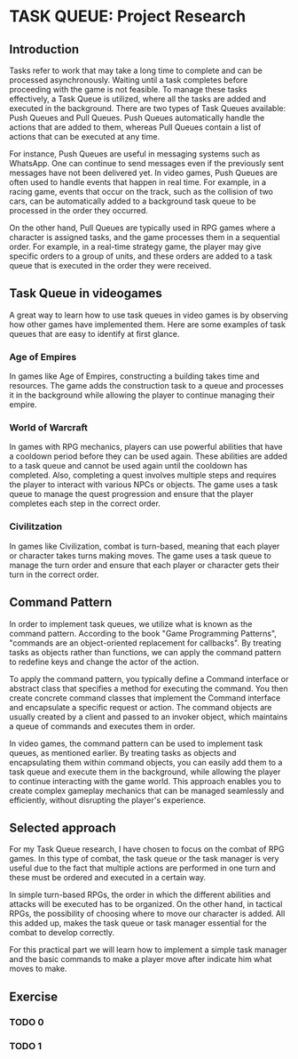 # TASK QUEUE: Project Research

## Introduction
Tasks refer to work that may take a long time to complete and can be processed asynchronously. Waiting until a task completes before proceeding with the game is not feasible. To manage these tasks effectively, a Task Queue is utilized, where all the tasks are added and executed in the background. There are two types of Task Queues available: Push Queues and Pull Queues. Push Queues automatically handle the actions that are added to them, whereas Pull Queues contain a list of actions that can be executed at any time.

For instance, Push Queues are useful in messaging systems such as WhatsApp. One can continue to send messages even if the previously sent messages have not been delivered yet. In video games, Push Queues are often used to handle events that happen in real time. For example, in a racing game, events that occur on the track, such as the collision of two cars, can be automatically added to a background task queue to be processed in the order they occurred.

On the other hand, Pull Queues are typically used in RPG games where a character is assigned tasks, and the game processes them in a sequential order. For example, in a real-time strategy game, the player may give specific orders to a group of units, and these orders are added to a task queue that is executed in the order they were received.

## Task Queue in videogames
A great way to learn how to use task queues in video games is by observing how other games have implemented them. Here are some examples of task queues that are easy to identify at first glance.

### Age of Empires
In games like Age of Empires, constructing a building takes time and resources. The game adds the construction task to a queue and processes it in the background while allowing the player to continue managing their empire.

### World of Warcraft
In games with RPG mechanics, players can use powerful abilities that have a cooldown period before they can be used again. These abilities are added to a task queue and cannot be used again until the cooldown has completed.
Also, completing a quest involves multiple steps and requires the player to interact with various NPCs or objects. The game uses a task queue to manage the quest progression and ensure that the player completes each step in the correct order.

### Civilitzation
In games like Civilization, combat is turn-based, meaning that each player or character takes turns making moves. The game uses a task queue to manage the turn order and ensure that each player or character gets their turn in the correct order.

## Command Pattern
In order to implement task queues, we utilize what is known as the command pattern. According to the book "Game Programming Patterns", "commands are an object-oriented replacement for callbacks". By treating tasks as objects rather than functions, we can apply the command pattern to redefine keys and change the actor of the action.

To apply the command pattern, you typically define a Command interface or abstract class that specifies a method for executing the command. You then create concrete command classes that implement the Command interface and encapsulate a specific request or action. The command objects are usually created by a client and passed to an invoker object, which maintains a queue of commands and executes them in order.

In video games, the command pattern can be used to implement task queues, as mentioned earlier. By treating tasks as objects and encapsulating them within command objects, you can easily add them to a task queue and execute them in the background, while allowing the player to continue interacting with the game world. This approach enables you to create complex gameplay mechanics that can be managed seamlessly and efficiently, without disrupting the player's experience.

## Selected approach

For my Task Queue research, I have chosen to focus on the combat of RPG games. In this type of combat, the task queue or the task manager is very useful due to the fact that multiple actions are performed in one turn and these must be ordered and executed in a certain way.

In simple turn-based RPGs, the order in which the different abilities and attacks will be executed has to be organized. On the other hand, in tactical RPGs, the possibility of choosing where to move our character is added. All this added up, makes the task queue or task manager essential for the combat to develop correctly.

For this practical part we will learn how to implement a simple task manager and the basic commands to make a player move after indicate him what moves to make.

## Exercise

### TODO 0

### TODO 1
